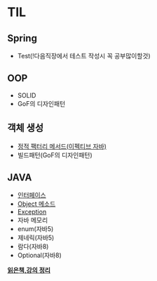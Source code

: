 # TIL
## Spring
* Test(!다음직장에서 테스트 작성시 꼭 공부많이할것)
## OOP
* SOLID
* GoF의 디자인패턴
## 객체 생성
* [정적 팩터리 메서드(이펙티브 자바)](https://github.com/jungtaemin/TIL/blob/main/%EA%B0%9D%EC%B2%B4%20%EC%83%9D%EC%84%B1/%EC%A0%95%EC%A0%81%20%ED%8C%A9%ED%84%B0%EB%A6%AC%20%EB%A9%94%EC%84%9C%EB%93%9C.md)
* 빌드패턴(GoF의 디자인패턴)

## JAVA
* [인터페이스](https://github.com/jungtaemin/TIL/blob/main/Java/Interface.md)
* [Object 메소드](https://github.com/jungtaemin/TIL/blob/main/Java/ObjectMethod.md)
* [Exception](https://github.com/jungtaemin/TIL/blob/main/Java/Exception.md)
* 자바 메모리
* enum(자바5)
* 제네릭(자바5)
* 람다(자바8)
* Optional(자바8)


[**읽은책,강의 정리**](https://github.com/jungtaemin/TIL/blob/main/%EC%9D%BD%EC%9D%80%EC%B1%85%2C%EA%B0%95%EC%9D%98%EC%A0%95%EB%A6%AC/%EC%9D%BD%EC%9D%80%EC%B1%85%2C%EA%B0%95%EC%9D%98%EC%A0%95%EB%A6%AC.md)

